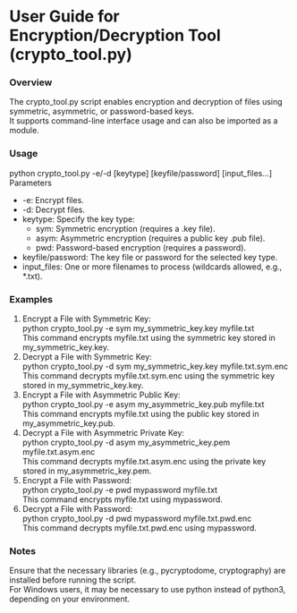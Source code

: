 # User Guide for Encryption/Decryption Tool (crypto_tool.py)

### Overview
The crypto_tool.py script enables encryption and decryption of files using symmetric, asymmetric, or password-based keys.  
It supports command-line interface usage and can also be imported as a module.

### Usage
python crypto_tool.py -e/-d [keytype] [keyfile/password] [input_files...]
Parameters
- -e: Encrypt files.
- -d: Decrypt files.
- keytype: Specify the key type:
   - sym: Symmetric encryption (requires a .key file).
   - asym: Asymmetric encryption (requires a public key .pub file).
   - pwd: Password-based encryption (requires a password).
- keyfile/password: The key file or password for the selected key type.
- input_files: One or more filenames to process (wildcards allowed, e.g., *.txt).

### Examples
1. Encrypt a File with Symmetric Key:  
   python crypto_tool.py -e sym my_symmetric_key.key myfile.txt  
   This command encrypts myfile.txt using the symmetric key stored in my_symmetric_key.key.
2. Decrypt a File with Symmetric Key:  
   python crypto_tool.py -d sym my_symmetric_key.key myfile.txt.sym.enc  
   This command decrypts myfile.txt.sym.enc using the symmetric key stored in my_symmetric_key.key.
3. Encrypt a File with Asymmetric Public Key:  
   python crypto_tool.py -e asym my_asymmetric_key.pub myfile.txt  
   This command encrypts myfile.txt using the public key stored in my_asymmetric_key.pub.
4. Decrypt a File with Asymmetric Private Key:  
   python crypto_tool.py -d asym my_asymmetric_key.pem myfile.txt.asym.enc  
   This command decrypts myfile.txt.asym.enc using the private key stored in my_asymmetric_key.pem.
5. Encrypt a File with Password:  
   python crypto_tool.py -e pwd mypassword myfile.txt  
   This command encrypts myfile.txt using mypassword.
6. Decrypt a File with Password:  
   python crypto_tool.py -d pwd mypassword myfile.txt.pwd.enc  
   This command decrypts myfile.txt.pwd.enc using mypassword.
   
### Notes  
Ensure that the necessary libraries (e.g., pycryptodome, cryptography) are installed before running the script.  
For Windows users, it may be necessary to use python instead of python3, depending on your environment.
